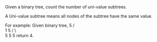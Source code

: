 Given a binary tree, count the number of uni-value subtrees.

A Uni-value subtree means all nodes of the subtree have the same value.

For example:
Given binary tree,
              5
             / \
            1   5
           / \   \
          5   5   5
return 4.